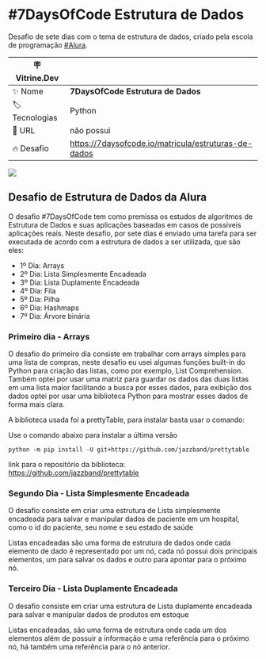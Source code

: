 # #7DaysOfCode Estrutura de Dados

Desafio de sete dias com o tema de estrutura de dados, criado pela escola de programação <a href="https://www.alura.com.br/">#Alura</a>.

| :placard: Vitrine.Dev |     |
| -------------  | --- |
| :sparkles: Nome        | **7DaysOfCode Estrutura de Dados**
| :label: Tecnologias | Python
| :rocket: URL         | não possui
| :fire: Desafio     | https://7daysofcode.io/matricula/estruturas-de-dados


![](https://7daysofcode.io/assets/img/background-7days.1691614118.svg#vitrinedev)

## Desafio de Estrutura de Dados da Alura 

O desafio #7DaysOfCode tem como premissa os estudos de algoritmos de Estrutura de Dados e suas aplicações baseadas em casos de possiveis aplicações reais. Neste desafio, por sete dias é enviado uma tarefa para ser executada de acordo com a estrutura de dados a ser utilizada, que são eles:

- 1º Dia: Arrays
- 2º Dia: Lista Simplesmente Encadeada
- 3º Dia: Lista Duplamente Encadeada
- 4º Dia: Fila
- 5º Dia: Pilha
- 6º Dia: Hashmaps
- 7º Dia: Árvore binária

### Primeiro dia - Arrays

<p>O desafio do primeiro dia consiste em trabalhar com arrays simples para uma lista de compras, neste desafio eu usei algumas funções built-in do Python para criação das listas, como por exemplo, List Comprehension.<br>
Também optei por usar uma matriz para guardar os dados das duas listas em uma lista maior facilitando a busca por esses dados, para exibição dos dados optei por usar uma biblioteca Python para mostrar esses dados de forma mais clara.
</p>
<p>A biblioteca usada foi a prettyTable, para instalar basta usar o comando:
</p>

Use o comando abaixo para instalar a última versão
```
python -m pip install -U git+https://github.com/jazzband/prettytable
```
link para o repositório da biblioteca: <a href="https://github.com/jazzband/prettytable">https://github.com/jazzband/prettytable</a> 

### Segundo Dia - Lista Simplesmente Encadeada

<p>O desafio consiste em criar uma estrutura de Lista simplesmente encadeada para salvar e manipular dados de paciente em um hospital, como o id do paciente, seu nome e seu estado de saúde</p>

<p>Listas encadeadas são uma forma de estrutura de dados onde cada elemento de dado é representado por um nó, cada nó possui dois principais elementos, um para salvar os dados e outro para apontar para o próximo nó.</p>

### Terceiro Dia - Lista Duplamente Encadeada

<p>O desafio consiste em criar uma estrutura de Lista duplamente encadeada para salvar e manipular dados de produtos em estoque</p>

<p>Listas encadeadas, são uma forma de estrutura onde cada um dos elementos além de possuir a informação e uma referência para o próximo nó, há também uma referência para o nó anterior.</p>